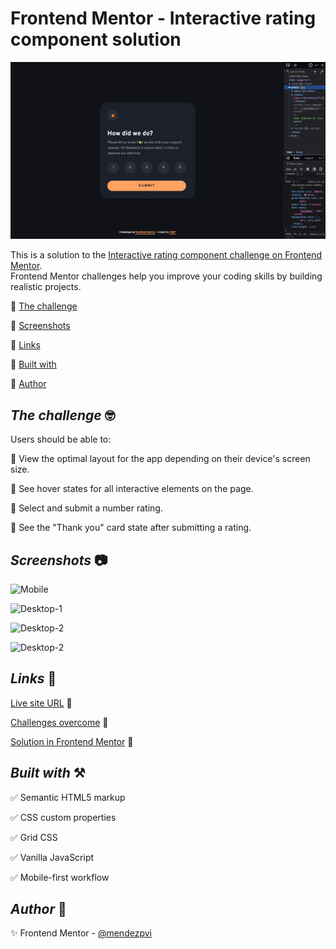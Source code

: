 # Frontend Mentor - Interactive rating component solution

![Interactive rating](./assets/video/sample.gif)

This is a solution to the [Interactive rating component challenge on Frontend Mentor](https://www.frontendmentor.io/challenges/interactive-rating-component-koxpeBUmI).  
Frontend Mentor challenges help you improve your coding skills by building realistic projects. 

🔳 [The challenge](#the-challenge-nerd_face)

🔳 [Screenshots](#screenshots-camera)

🔳 [Links](#links-link)

🔳 [Built with](#built-with-hammer_and_pick)

🔳 [Author](#author-beginner)

## *The challenge* :nerd_face:

Users should be able to:

🎯 View the optimal layout for the app depending on their device's screen size.

🎯 See hover states for all interactive elements on the page.

🎯 Select and submit a number rating.

🎯 See the "Thank you" card state after submitting a rating.

## *Screenshots* :camera:

![Mobile](./assets/screenshot/mobile.avif)

![Desktop-1](./assets/screenshot/desktop-1.avif)

![Desktop-2](./assets/screenshot/desktop-2.avif)

![Desktop-2](./assets/screenshot/desktop-3.avif)

## *Links* :link:

[Live site URL](https://mendezpvi.github.io/fm-interactive-rating/) 👀

[Challenges overcome](https://github.com/mendezpvi/frontend-mentor-challenges) 👀

[Solution in Frontend Mentor](https://www.frontendmentor.io/solutions/interactive-rating-component-Nmp9im1c0f) 👀

## *Built with* :hammer_and_pick:

✅ Semantic HTML5 markup

✅ CSS custom properties

✅ Grid CSS

✅ Vanilla JavaScript

✅ Mobile-first workflow

## *Author* :beginner:

✨ Frontend Mentor - [@mendezpvi](https://www.frontendmentor.io/profile/mendezpvi)
